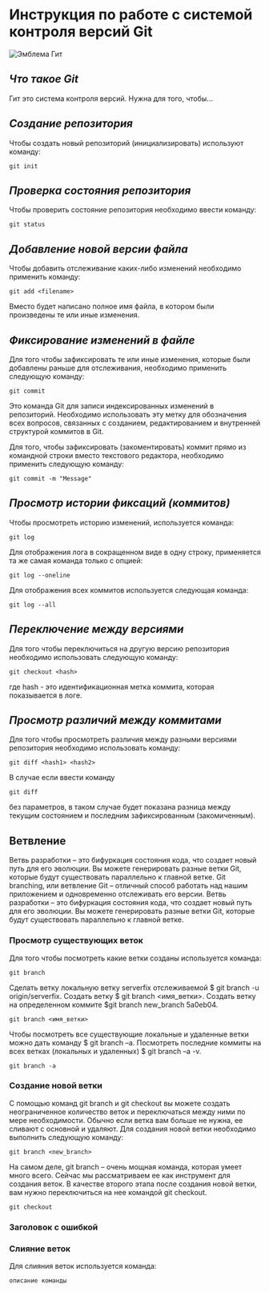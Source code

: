# **Инструкция по работе с системой контроля версий Git**

![Эмблема Гит](Git.jpg)

## *Что такое Git*

Гит это система контроля версий. Нужна для того, чтобы...

## *Создание репозитория*

Чтобы создать новый репозиторий (инициализировать) используют команду:

    git init

## *Проверка состояния репозитория*

Чтобы проверить состояние репозитория необходимо ввести команду:

    git status

## *Добавление новой версии файла*

Чтобы добавить отслеживание каких-либо изменений необходимо применить команду:

    git add <filename>

Вместо <filename> будет написано полное имя файла, в котором были произведены те или иные изменения.

## *Фиксирование изменений в файле*

Для того чтобы зафиксировать те или иные изменения, которые были добавлены раньше для отслеживания, необходимо применить следующую команду:

    git commit

Это команда Git для записи индексированных изменений в репозиторий. Необходимо использовать эту метку для обозначения всех вопросов, связанных с созданием, редактированием и внутренней структурой коммитов в Git.

Для того, чтобы зафиксировать (закоментировать) коммит прямо из командной строки вместо текстового редактора, необходимо применить следующую команду:

    git commit -m "Message"

## *Просмотр истории фиксаций (коммитов)*

Чтобы просмотреть историю изменений, используется команда:
 
    git log

Для отображения лога в сокращенном виде в одну строку, применяется та же самая команда только с опцией:

    git log --oneline

Для отображения всех коммитов используется следующая команда:

    git log --all

## *Переключение между версиями*

Для того чтобы переключиться на другую версию репозитория необходимо использовать следующую команду:

    git checkout <hash>

где hash - это идентификационная метка коммита, которая показывается в логе.

## *Просмотр различий между коммитами*

Для того чтобы просмотреть различия между разными версиями репозитория необходимо использовать команду:

    git diff <hash1> <hash2>

В случае если ввести команду

    git diff

без параметров, в таком случае будет показана разница между текущим состоянием и последним зафиксированным (закомиченным).

## Ветвление

Ветвь разработки – это бифуркация состояния кода, что создает новый путь для его эволюции. Вы можете генерировать разные ветки Git, которые будут существовать параллельно к главной ветке.
Git branching, или ветвление Git – отличный способ работать над нашим приложением и одновременно отслеживать его версии.
Ветвь разработки – это бифуркация состояния кода, что создает новый путь для его эволюции. Вы можете генерировать разные ветки Git, которые будут существовать параллельно к главной ветке. 

### Просмотр существующих веток

Для того чтобы посмотреть какие ветки созданы используется команда:

    git branch

Сделать ветку локальную ветку serverfix отслеживаемой $ git branch -u origin/serverfix. Создать ветку $ git branch <имя_ветки>. Создать ветку на определенном коммите $git branch new_branch 5a0eb04.

    git branch <имя_ветки>
Чтобы посмотреть все существующие локальные и удаленные ветки можно дать команду $ git branch –a. Посмотреть последние коммиты на всех ветках (локальных и удаленных) $ git branch –a -v.

    git branch -a

### Создание новой ветки

С помощью команд git branch и git checkout вы можете создать неограниченное количество веток и переключаться между ними по мере необходимости. Обычно если ветка вам больше не нужна, ее сливают с основной и удаляют.
Для создания новой ветки необходимо выполнить следующую команду:

    git branch <new_branch>

На самом деле, git branch – очень мощная команда, которая умеет много всего. Сейчас мы рассматриваем ее как инструмент для создания веток. 
В качестве второго этапа после создания новой ветки, вам нужно переключиться на нее командой git checkout.

    git checkout

### Заголовок с ошибкой
### Слияние веток

Для слияния веток используется команда:

    описание команды

